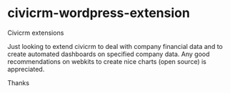 # civicrm-wordpress-extension
Civicrm extensions

Just looking to extend civicrm to deal with company financial data and to create automated dashboards on specified company data.
Any good recommendations on webkits to create nice charts (open source) is appreciated.

Thanks

